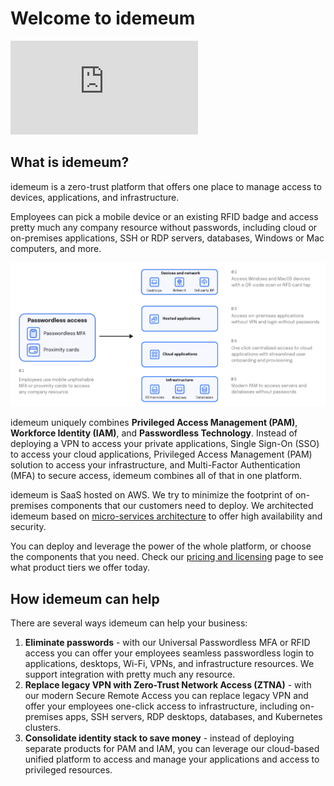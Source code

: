 # Welcome to idemeum

<div class='embed-container'><iframe src='https://www.youtube.com/embed/-3StOlDjMrQ' frameborder='0' allowfullscreen></iframe></div>

## What is idemeum?

idemeum is a zero-trust platform that offers one place to manage access to devices, applications, and infrastructure. 

Employees can pick a mobile device or an existing RFID badge and access pretty much any company resource without passwords, including cloud or on-premises applications, SSH or RDP servers, databases, Windows or Mac computers, and more. 

![](./images/overview-diagram.png)

idemeum uniquely combines **Privileged Access Management (PAM)**, **Workforce Identity (IAM)**, and **Passwordless Technology**. Instead of deploying a VPN to access your private applications, Single Sign-On (SSO) to access your cloud applications, Privileged Access Management (PAM) solution to access your infrastructure, and Multi-Factor Authentication (MFA) to secure access, idemeum combines all of that in one platform.

idemeum is SaaS hosted on AWS. We try to minimize the footprint of on-premises components that our customers need to deploy. We architected idemeum based on [micro-services architecture](https://blog.idemeum.com/microservice-scalability/) to offer high availability and security.

You can deploy and leverage the power of the whole platform, or choose the components that you need. Check our [pricing and licensing](https://idemeum.com/pricing) page to see what product tiers we offer today. 

## How idemeum can help

There are several ways idemeum can help your business:

1. **Eliminate passwords** - with our Universal Passwordless MFA or RFID access you can offer your employees seamless passwordless login to applications, desktops, Wi-Fi, VPNs, and infrastructure resources. We support integration with pretty much any resource.
2. **Replace legacy VPN with Zero-Trust Network Access (ZTNA)** - with our modern Secure Remote Access you can replace legacy VPN and offer your employees one-click access to infrastructure, including on-premises apps, SSH servers, RDP desktops, databases, and Kubernetes clusters. 
3. **Consolidate identity stack to save money** - instead of deploying separate products for PAM and IAM, you can leverage our cloud-based unified platform to access and manage your applications and access to privileged resources.
